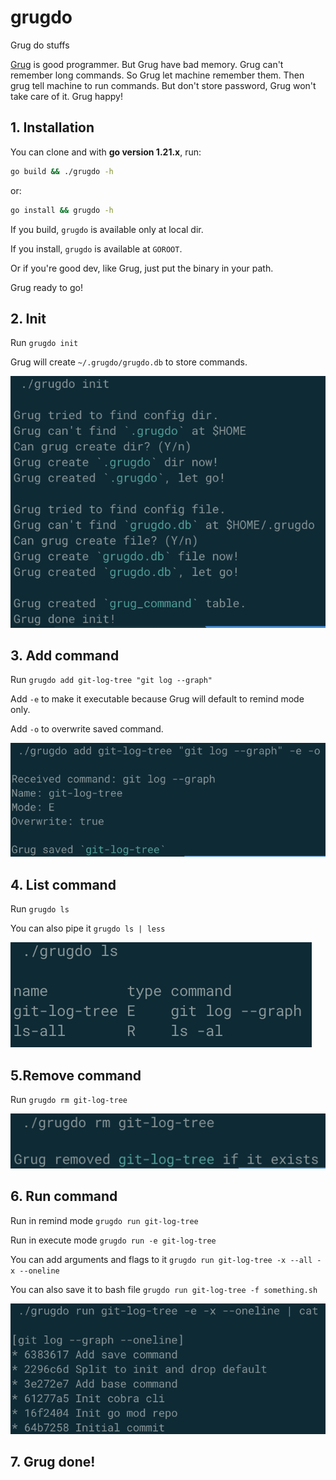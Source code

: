 # grugdo
Grug do stuffs

[Grug](https://grugbrain.dev/) is good programmer.
But Grug have bad memory.
Grug can't remember long commands.
So Grug let machine remember them.
Then grug tell machine to run commands.
But don't store password, Grug won't take care of it.
Grug happy!

## 1. Installation
You can clone and with **go version 1.21.x**, run:
```bash
go build && ./grugdo -h
```
or:
```bash
go install && grugdo -h
```

If you build, `grugdo` is available only at local dir.

If you install, `grugdo` is available at `GOROOT`.

Or if you're good dev, like Grug, just put the binary in your path.

Grug ready to go!

## 2. Init
Run `grugdo init`

Grug will create `~/.grugdo/grugdo.db` to store commands.

![Grug init](./img/init.png)

## 3. Add command
Run `grugdo add git-log-tree "git log --graph"`

Add `-e` to make it executable because Grug will default to remind mode only.

Add `-o` to overwrite saved command.

![Grug add](./img/add.png)

## 4. List command
Run `grugdo ls`

You can also pipe it `grugdo ls | less`

![Grug list](./img/list.png)

## 5.Remove command
Run `grugdo rm git-log-tree`

![Grug remove](./img/remove.png)

## 6. Run command
Run in remind mode `grugdo run git-log-tree`

Run in execute mode `grugdo run -e git-log-tree`

You can add arguments and flags to it `grugdo run git-log-tree -x --all -x --oneline`

You can also save it to bash file `grugdo run git-log-tree -f something.sh`

![Grug run](./img/run.png)

## 7. Grug done!
